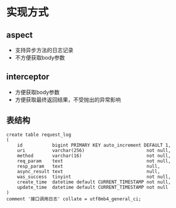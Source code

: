 # 实现方式

## aspect
* 支持异步方法的日志记录
* 不方便获取body参数

## interceptor
* 方便获取body参数
* 方便获取最终返回结果，不受抛出的异常影响

## 表结构
```mysql
create table request_log
(
    id           bigint PRIMARY KEY auto_increment DEFAULT 1,
    uri          varchar(256)                       not null,
    method       varchar(16)                        not null,
    req_param    text                               not null,
    resp_param   text                               null,
    async_result text                               null,
    was_success  tinyint                            not null,
    create_time  datetime default CURRENT_TIMESTAMP not null,
    update_time  datetime default CURRENT_TIMESTAMP not null
)
comment '接口调用日志' collate = utf8mb4_general_ci;
```